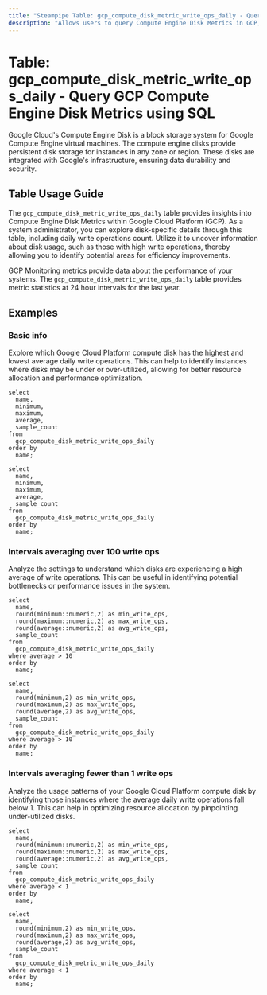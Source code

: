 ```yaml
---
title: "Steampipe Table: gcp_compute_disk_metric_write_ops_daily - Query GCP Compute Engine Disk Metrics using SQL"
description: "Allows users to query Compute Engine Disk Metrics in GCP, specifically the daily write operations count, providing insights into disk usage and potential efficiency improvements."
---
```


# Table: gcp_compute_disk_metric_write_ops_daily - Query GCP Compute Engine Disk Metrics using SQL

Google Cloud's Compute Engine Disk is a block storage system for Google Compute Engine virtual machines. The compute engine disks provide persistent disk storage for instances in any zone or region. These disks are integrated with Google's infrastructure, ensuring data durability and security.

## Table Usage Guide

The `gcp_compute_disk_metric_write_ops_daily` table provides insights into Compute Engine Disk Metrics within Google Cloud Platform (GCP). As a system administrator, you can explore disk-specific details through this table, including daily write operations count. Utilize it to uncover information about disk usage, such as those with high write operations, thereby allowing you to identify potential areas for efficiency improvements.

GCP Monitoring metrics provide data about the performance of your systems. The `gcp_compute_disk_metric_write_ops_daily` table provides metric statistics at 24 hour intervals for the last year.

## Examples

### Basic info
Explore which Google Cloud Platform compute disk has the highest and lowest average daily write operations. This can help to identify instances where disks may be under or over-utilized, allowing for better resource allocation and performance optimization.

```sql+postgres
select
  name,
  minimum,
  maximum,
  average,
  sample_count
from
  gcp_compute_disk_metric_write_ops_daily
order by
  name;
```

```sql+sqlite
select
  name,
  minimum,
  maximum,
  average,
  sample_count
from
  gcp_compute_disk_metric_write_ops_daily
order by
  name;
```

### Intervals averaging over 100 write ops
Analyze the settings to understand which disks are experiencing a high average of write operations. This can be useful in identifying potential bottlenecks or performance issues in the system.

```sql+postgres
select
  name,
  round(minimum::numeric,2) as min_write_ops,
  round(maximum::numeric,2) as max_write_ops,
  round(average::numeric,2) as avg_write_ops,
  sample_count
from
  gcp_compute_disk_metric_write_ops_daily
where average > 10
order by
  name;
```

```sql+sqlite
select
  name,
  round(minimum,2) as min_write_ops,
  round(maximum,2) as max_write_ops,
  round(average,2) as avg_write_ops,
  sample_count
from
  gcp_compute_disk_metric_write_ops_daily
where average > 10
order by
  name;
```

### Intervals averaging fewer than 1 write ops
Analyze the usage patterns of your Google Cloud Platform compute disk by identifying those instances where the average daily write operations fall below 1. This can help in optimizing resource allocation by pinpointing under-utilized disks.

```sql+postgres
select
  name,
  round(minimum::numeric,2) as min_write_ops,
  round(maximum::numeric,2) as max_write_ops,
  round(average::numeric,2) as avg_write_ops,
  sample_count
from
  gcp_compute_disk_metric_write_ops_daily
where average < 1
order by
  name;
```

```sql+sqlite
select
  name,
  round(minimum,2) as min_write_ops,
  round(maximum,2) as max_write_ops,
  round(average,2) as avg_write_ops,
  sample_count
from
  gcp_compute_disk_metric_write_ops_daily
where average < 1
order by
  name;
```